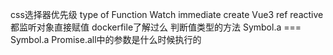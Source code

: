 css选择器优先级
 type of Function
Watch immediate create
Vue3 ref reactive 都监听对象直接赋值
dockerfile了解过么
判断值类型的方法
Symbol.a === Symbol.a
Promise.all中的参数是什么时候执行的
